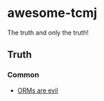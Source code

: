 # awesome-tcmj
The truth and only the truth!


 ## Truth
### Common
- [ORMs are evil](https://github.com/tcmj/awesome-tcmj/blob/main/data/orms_are_evil.md) 

